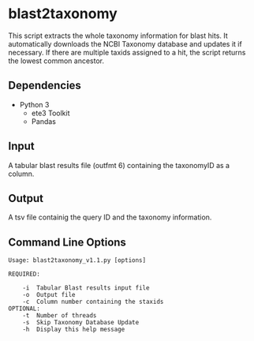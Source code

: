 # blast2taxonomy
This script extracts the whole taxonomy information for blast hits. It automatically downloads the NCBI Taxonomy database and updates it if necessary. If there are multiple taxids assigned to a hit, the script returns the lowest common ancestor.
## Dependencies
- Python 3
  - ete3 Toolkit
  - Pandas
## Input
A tabular blast results file (outfmt 6) containing the taxonomyID as a column.
## Output
A tsv file containig the query ID and the taxonomy information.
## Command Line Options
```
Usage: blast2taxonomy_v1.1.py [options]

REQUIRED:

    -i  Tabular Blast results input file
    -o  Output file
    -c  Column number containing the staxids
OPTIONAL:
    -t  Number of threads
    -s  Skip Taxonomy Database Update
    -h  Display this help message
```
